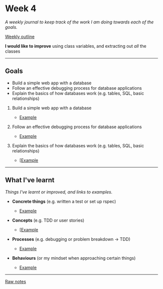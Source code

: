 # Week 4

_A weekly journal to keep track of the work I am doing towards each of the goals._

[Weekly outline](https://github.com/makersacademy/course/blob/master/week_outlines.md/)

**I would like to improve** using class variables, and extracting out _all_ the classes

------

## Goals

- Build a simple web app with a database
- Follow an effective debugging process for database applications
- Explain the basics of how databases work (e.g. tables, SQL, basic relationships)


1. Build a simple web app with a database
    - [Example]()

2. Follow an effective debugging process for database applications
    - [Example]()

3. Explain the basics of how databases work (e.g. tables, SQL, basic relationships)
    - [[Example]()

------

## What I've learnt

_Things I've learnt or improved, and links to examples._

- **Concrete things** (e.g. written a test or set up rspec)
  - [Example]()

- **Concepts** (e.g. TDD or user stories)
  - [[Example]()

- **Processes** (e.g. debugging or problem breakdown -> TDD)
  - [Example]()

- **Behaviours** (or my mindset when approaching certain things)
  - [Example]()

------

[Raw notes](https://github.com/mattTea/Portfolio/blob/master/notes/week_4_raw_notes.md)
